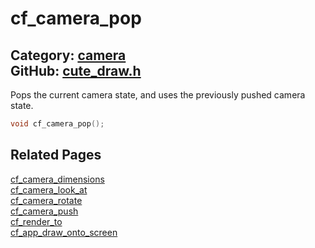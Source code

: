 [](../header.md ':include')

# cf_camera_pop

Category: [camera](/api_reference?id=camera)  
GitHub: [cute_draw.h](https://github.com/RandyGaul/cute_framework/blob/master/include/cute_draw.h)  
---

Pops the current camera state, and uses the previously pushed camera state.

```cpp
void cf_camera_pop();
```

## Related Pages

[cf_camera_dimensions](/camera/cf_camera_dimensions.md)  
[cf_camera_look_at](/camera/cf_camera_look_at.md)  
[cf_camera_rotate](/camera/cf_camera_rotate.md)  
[cf_camera_push](/camera/cf_camera_push.md)  
[cf_render_to](/draw/cf_render_to.md)  
[cf_app_draw_onto_screen](/app/cf_app_draw_onto_screen.md)  
